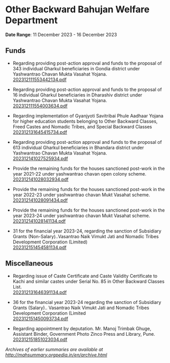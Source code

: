 # Other Backward Bahujan Welfare Department

**Date Range**: 11 December 2023 - 16 December 2023


## Funds
- Regarding providing post-action approval and funds to the proposal of 343 individual Gharkul beneficiaries in Gondia district under Yashwantrao Chavan Mukta Vasahat Yojana.\
  [202312111553442134.pdf](https://gr.maharashtra.gov.in/Site/Upload/Government%20Resolutions/English/202312111553442134.pdf)

- Regarding providing post-action approval and funds to the proposal of 16 individual Gharkul beneficiaries in Dharashiv district under Yashwantrao Chavan Mukta Vasahat Yojana.\
  [202312111554003634.pdf](https://gr.maharashtra.gov.in/Site/Upload/Government%20Resolutions/English/202312111554003634.pdf)

- Regarding implementation of Gyanjyoti Savitribai Phule Aadhaar Yojana for higher education students belonging to Other Backward Classes, Freed Castes and Nomadic Tribes, and Special Backward Classes\
  [202312131645415734.pdf](https://gr.maharashtra.gov.in/Site/Upload/Government%20Resolutions/English/202312131645415734.pdf)

- Regarding providing post-action approval and funds to the proposal of 613 individual Gharkul beneficiaries in Bhandara district under Yashwantrao Chavan Mukta Vasahat Yojana.\
  [202312141027525934.pdf](https://gr.maharashtra.gov.in/Site/Upload/Government%20Resolutions/English/202312141027525934.pdf)

- Provide the remaining funds for the houses sanctioned post-work in the year 2021-22 under yashwantrao chavan open colony scheme.\
  [202312141028032934.pdf](https://gr.maharashtra.gov.in/Site/Upload/Government%20Resolutions/English/202312141028032934.pdf)

- Provide the remaining funds for the houses sanctioned post-work in the year 2022-23 under yashwantrao chavan Mukt Vasahat scheme.\
  [202312141028091434.pdf](https://gr.maharashtra.gov.in/Site/Upload/Government%20Resolutions/English/202312141028091434.pdf)

- Provide the remaining funds for the houses sanctioned post-work in the year 2023-24 under yashwantrao chavan Mukt Vasahat scheme.\
  [202312141028141134.pdf](https://gr.maharashtra.gov.in/Site/Upload/Government%20Resolutions/English/202312141028141134.pdf)

- 31 for the financial year 2023-24, regarding the sanction of Subsidiary Grants (Non-Salary)..Vasantrao Naik Vimukt Jati and Nomadic Tribes Development Corporation (Limited)\
  [202312151454581134.pdf](https://gr.maharashtra.gov.in/Site/Upload/Government%20Resolutions/English/202312151454581134.pdf)

## Miscellaneous
- Regarding issue of Caste Certificate and Caste Validity Certificate to Kachi and similar castes under Serial No. 85 in Other Backward Classes List.\
  [202312131646391134.pdf](https://gr.maharashtra.gov.in/Site/Upload/Government%20Resolutions/English/202312131646391134.pdf)

- 36 for the financial year 2023-24 regarding the sanction of Subsidiary Grants (Salary).. Vasantrao Naik Vimukt Jati and Nomadic Tribes Development Corporation (Limited\
  [202312151450093734.pdf](https://gr.maharashtra.gov.in/Site/Upload/Government%20Resolutions/English/202312151450093734.pdf)

- Regarding appointment by deputation. Mr. Manoj Trimbak Ghuge, Assistant Binder, Government Photo Zinco Press and Library, Pune.\
  [202312151851023034.pdf](https://gr.maharashtra.gov.in/Site/Upload/Government%20Resolutions/English/202312151851023034.pdf)


*Archives of earlier summaries are available at http://mahsummary.orgpedia.in/en/archive.html*